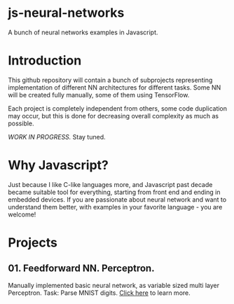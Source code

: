 # js-neural-networks
A bunch of neural networks examples in Javascript.

# Introduction
This github repository will contain a bunch of subprojects representing implementation of different NN architectures for different tasks. Some NN will be created fully manually, some of them using TensorFlow.

Each project is completely independent from others, some code duplication may occur, but this is done for decreasing overall complexity as much as possible.

*WORK IN PROGRESS.* Stay tuned.

# Why Javascript?

Just because I like C-like languages more, and Javascript past decade became suitable tool for everything, starting from front end and ending in embedded devices. If you are passionate about neural network and want to understand them better, with examples in your favorite language - you are welcome!

# Projects

## 01. Feedforward NN. Perceptron.
Manually implemented basic neural network, as variable sized multi layer Perceptron.
Task: Parse MNIST digits.
[Click here](./01-ffn-perceptron-manual/README.md) to learn more.